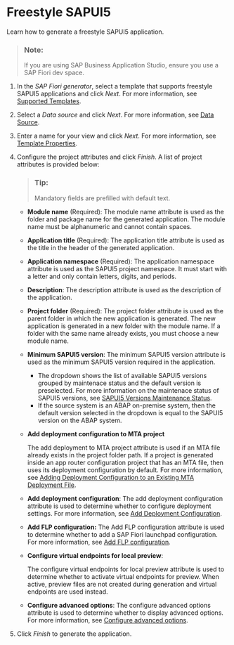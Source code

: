 <!-- loio616b1a4bd4314070a9fa5bf79ecb3909 -->

# Freestyle SAPUI5

Learn how to generate a freestyle SAPUI5 application.

> ### Note:  
> If you are using SAP Business Application Studio, ensure you use a SAP Fiori dev space.

1.  In the *SAP Fiori generator*, select a template that supports freestyle SAPUI5 applications and click *Next*. For more information, see [Supported Templates](supported-templates-20d1146.md).
2.  Select a *Data source* and click *Next*. For more information, see [Data Source](data-source-37a0fcf.md).
3.  Enter a name for your view and click *Next*. For more information, see [Template Properties](template-properties-c2a3c82.md).
4.  Configure the project attributes and click *Finish*. A list of project attributes is provided below:

    > ### Tip:  
    > Mandatory fields are prefilled with default text.

    -   **Module name** \(Required\): The module name attribute is used as the folder and package name for the generated application. The module name must be alphanumeric and cannot contain spaces.
    -   **Application title** \(Required\): The application title attribute is used as the title in the header of the generated application.
    -   **Application namespace** \(Required\): The application namespace attribute is used as the SAPUI5 project namespace. It must start with a letter and only contain letters, digits, and periods.
    -   **Description**: The description attribute is used as the description of the application.
    -   **Project folder** \(Required\): The project folder attribute is used as the parent folder in which the new application is generated. The new application is generated in a new folder with the module name. If a folder with the same name already exists, you must choose a new module name.
    -   **Minimum SAPUI5 version**: The minimum SAPUI5 version attribute is used as the minimum SAPUI5 version required in the application.
        -   The dropdown shows the list of available SAPUI5 versions grouped by maintenace status and the default version is preselected. For more information on the maintenace status of SAPUI5 versions, see [SAPUI5 Versions Maintenance Status](https://ui5.sap.com/versionoverview.html).
        -   If the source system is an ABAP on-premise system, then the default version selected in the dropdown is equal to the SAPUI5 version on the ABAP system.

    -   **Add deployment configuration to MTA project**

        The add deployment to MTA project attribute is used if an MTA file already exists in the project folder path. If a project is generated inside an app router configuration project that has an MTA file, then uses its deployment configuration by default. For more information, see [Adding Deployment Configuration to an Existing MTA Deployment File](../Additional-Configuration/adding-an-sap-fiori-application-to-an-mta-deployment-file-with-5a17ba6.md#loio5a17ba6b62b2462aa0e25ffae7b8d728).

    -   **Add deployment configuration**: The add deployment configuration attribute is used to determine whether to configure deployment settings. For more information, see [Add Deployment Configuration](../Additional-Configuration/additional-configuration-9bea64e.md#loio9bea64e63b824261932d90037ce3c5ae__section_itv_dk5_t4b).
    -   **Add FLP configuration:** The Add FLP configuration attribute is used to determine whether to add a SAP Fiori launchpad configuration. For more information, see [Add FLP configuration](../Additional-Configuration/additional-configuration-9bea64e.md#loio9bea64e63b824261932d90037ce3c5ae__section_hbd_gzy_t4b).
    -   **Configure virtual endpoints for local preview**:

        The configure virtual endpoints for local preview attribute is used to determine whether to activate virtual endpoints for preview. When active, preview files are not created during generation and virtual endpoints are used instead.

    -   **Configure advanced options**: The configure advanced options attribute is used to determine whether to display advanced options. For more information, see [Configure advanced options](../Additional-Configuration/additional-configuration-9bea64e.md#loio9bea64e63b824261932d90037ce3c5ae__section_uhj_l2z_t4b).

5.  Click *Finish* to generate the application.

